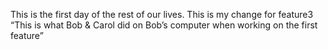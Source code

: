 This is the first day of the rest of our lives. 
This is my change for feature3
“This is what Bob & Carol did on Bob’s computer when working on the first feature” 